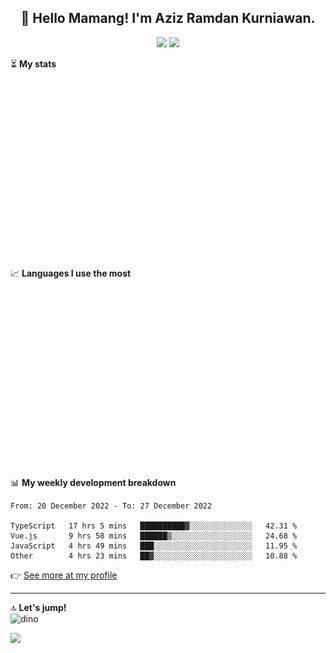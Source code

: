<h2 align="center">👋 Hello Mamang! I'm Aziz Ramdan Kurniawan.</h2>  
<p align="center">
  <img src="https://komarev.com/ghpvc/?username=azizramdan">
  <img src="https://wakatime.com/badge/user/90056fa0-4c31-4eca-954e-2a3ac05896f9.svg">
</p>
    
⏳ **My stats**  
![](https://raw.githubusercontent.com/azizramdan/github-stats/master/generated/overview.svg#gh-dark-mode-only)

📈 **Languages I use the most**  
![](https://raw.githubusercontent.com/azizramdan/github-stats/master/generated/languages.svg#gh-dark-mode-only)

📊 **My weekly development breakdown**
<!--START_SECTION:waka-->

```text
From: 20 December 2022 - To: 27 December 2022

TypeScript   17 hrs 5 mins   ██████████▓░░░░░░░░░░░░░░   42.31 %
Vue.js       9 hrs 58 mins   ██████▒░░░░░░░░░░░░░░░░░░   24.68 %
JavaScript   4 hrs 49 mins   ███░░░░░░░░░░░░░░░░░░░░░░   11.95 %
Other        4 hrs 23 mins   ██▓░░░░░░░░░░░░░░░░░░░░░░   10.88 %
```

<!--END_SECTION:waka-->
👉 [See more at my profile](https://wakatime.com/@azizramdan)
***
🔝 **Let's jump!**  
![dino](https://raw.githubusercontent.com/azizramdan/azizramdan/master/dino.gif)  

![](https://hit.yhype.me/github/profile?user_id=27954794)
